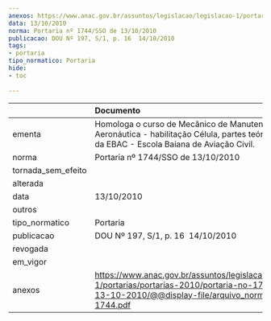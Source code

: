 ```yaml
---
anexos: https://www.anac.gov.br/assuntos/legislacao/legislacao-1/portarias/portarias-2010/portaria-no-1744-sso-de-13-10-2010/@@display-file/arquivo_norma/PA2010-1744.pdf
data: 13/10/2010
norma: Portaria nº 1744/SSO de 13/10/2010
publicacao: DOU Nº 197, S/1, p. 16  14/10/2010
tags:
- portaria
tipo_normatico: Portaria
hide: 
- toc 
 
---
```


|                    | Documento                                                                                                                                                         |
|:-------------------|:------------------------------------------------------------------------------------------------------------------------------------------------------------------|
| ementa             | Homologa o curso de Mecânico de Manutenção Aeronáutica - habilitação Célula, partes teórica e prática, da EBAC - Escola Baiana de Aviação Civil.                  |
| norma              | Portaria nº 1744/SSO de 13/10/2010                                                                                                                                |
| tornada_sem_efeito |                                                                                                                                                                   |
| alterada           |                                                                                                                                                                   |
| data               | 13/10/2010                                                                                                                                                        |
| outros             |                                                                                                                                                                   |
| tipo_normatico     | Portaria                                                                                                                                                          |
| publicacao         | DOU Nº 197, S/1, p. 16  14/10/2010                                                                                                                                |
| revogada           |                                                                                                                                                                   |
| em_vigor           |                                                                                                                                                                   |
| anexos             | https://www.anac.gov.br/assuntos/legislacao/legislacao-1/portarias/portarias-2010/portaria-no-1744-sso-de-13-10-2010/@@display-file/arquivo_norma/PA2010-1744.pdf |